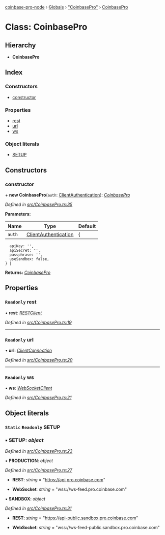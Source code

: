[coinbase-pro-node](../README.md) › [Globals](../globals.md) › ["CoinbasePro"](../modules/_coinbasepro_.md) › [CoinbasePro](_coinbasepro_.coinbasepro.md)

# Class: CoinbasePro

## Hierarchy

- **CoinbasePro**

## Index

### Constructors

- [constructor](_coinbasepro_.coinbasepro.md#constructor)

### Properties

- [rest](_coinbasepro_.coinbasepro.md#readonly-rest)
- [url](_coinbasepro_.coinbasepro.md#readonly-url)
- [ws](_coinbasepro_.coinbasepro.md#readonly-ws)

### Object literals

- [SETUP](_coinbasepro_.coinbasepro.md#static-readonly-setup)

## Constructors

### constructor

\+ **new CoinbasePro**(`auth`: [ClientAuthentication](../interfaces/_coinbasepro_.clientauthentication.md)): _[CoinbasePro](_coinbasepro_.coinbasepro.md)_

_Defined in [src/CoinbasePro.ts:35](https://github.com/bennyn/coinbase-pro-node/blob/d0dceee/src/CoinbasePro.ts#L35)_

**Parameters:**

| Name   | Type                                                                        | Default |
| ------ | --------------------------------------------------------------------------- | ------- |
| `auth` | [ClientAuthentication](../interfaces/_coinbasepro_.clientauthentication.md) | {       |

      apiKey: '',
      apiSecret: '',
      passphrase: '',
      useSandbox: false,
    } |

**Returns:** _[CoinbasePro](_coinbasepro_.coinbasepro.md)_

## Properties

### `Readonly` rest

• **rest**: _[RESTClient](_client_restclient_.restclient.md)_

_Defined in [src/CoinbasePro.ts:19](https://github.com/bennyn/coinbase-pro-node/blob/d0dceee/src/CoinbasePro.ts#L19)_

---

### `Readonly` url

• **url**: _[ClientConnection](../interfaces/_coinbasepro_.clientconnection.md)_

_Defined in [src/CoinbasePro.ts:20](https://github.com/bennyn/coinbase-pro-node/blob/d0dceee/src/CoinbasePro.ts#L20)_

---

### `Readonly` ws

• **ws**: _[WebSocketClient](_client_websocketclient_.websocketclient.md)_

_Defined in [src/CoinbasePro.ts:21](https://github.com/bennyn/coinbase-pro-node/blob/d0dceee/src/CoinbasePro.ts#L21)_

## Object literals

### `Static` `Readonly` SETUP

### ▪ **SETUP**: _object_

_Defined in [src/CoinbasePro.ts:23](https://github.com/bennyn/coinbase-pro-node/blob/d0dceee/src/CoinbasePro.ts#L23)_

▪ **PRODUCTION**: _object_

_Defined in [src/CoinbasePro.ts:27](https://github.com/bennyn/coinbase-pro-node/blob/d0dceee/src/CoinbasePro.ts#L27)_

- **REST**: _string_ = "https://api.pro.coinbase.com"

- **WebSocket**: _string_ = "wss://ws-feed.pro.coinbase.com"

▪ **SANDBOX**: _object_

_Defined in [src/CoinbasePro.ts:31](https://github.com/bennyn/coinbase-pro-node/blob/d0dceee/src/CoinbasePro.ts#L31)_

- **REST**: _string_ = "https://api-public.sandbox.pro.coinbase.com"

- **WebSocket**: _string_ = "wss://ws-feed-public.sandbox.pro.coinbase.com"
